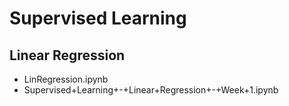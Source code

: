# Supervised Learning
## Linear Regression
- LinRegression.ipynb
- Supervised+Learning+-+Linear+Regression+-+Week+1.ipynb
